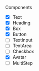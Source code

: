 Components

- [x] Text
- [x] Heading
- [x] Box
- [x] Button
- [ ] TextInput
- [ ] TextArea
- [ ] Checkbox
- [x] Avatar
- [ ] MultiStep